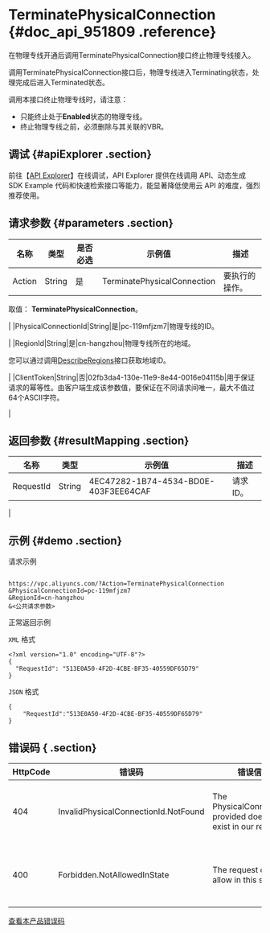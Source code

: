 # TerminatePhysicalConnection {#doc_api_951809 .reference}

在物理专线开通后调用TerminatePhysicalConnection接口终止物理专线接入。

调用TerminatePhysicalConnection接口后，物理专线进入Terminating状态，处理完成后进入Terminated状态。

调用本接口终止物理专线时，请注意：

-   只能终止处于**Enabled**状态的物理专线。
-   终止物理专线之前，必须删除与其关联的VBR。

## 调试 {#apiExplorer .section}

前往【[API Explorer](https://api.aliyun.com/#product=Vpc&api=TerminatePhysicalConnection)】在线调试，API Explorer 提供在线调用 API、动态生成 SDK Example 代码和快速检索接口等能力，能显著降低使用云 API 的难度，强烈推荐使用。

## 请求参数 {#parameters .section}

|名称|类型|是否必选|示例值|描述|
|--|--|----|---|--|
|Action|String|是|TerminatePhysicalConnection|要执行的操作。

 取值： **TerminatePhysicalConnection**。

 |
|PhysicalConnectionId|String|是|pc-119mfjzm7|物理专线的ID。

 |
|RegionId|String|是|cn-hangzhou|物理专线所在的地域。

 您可以通过调用[DescribeRegions](~~36063~~)接口获取地域ID。

 |
|ClientToken|String|否|02fb3da4-130e-11e9-8e44-0016e04115b|用于保证请求的幂等性。由客户端生成该参数值，要保证在不同请求间唯一，最大不值过64个ASCII字符。

 |

## 返回参数 {#resultMapping .section}

|名称|类型|示例值|描述|
|--|--|---|--|
|RequestId|String|4EC47282-1B74-4534-BD0E-403F3EE64CAF|请求ID。

 |

## 示例 {#demo .section}

请求示例

``` {#request_demo}

https://vpc.aliyuncs.com/?Action=TerminatePhysicalConnection
&PhysicalConnectionId=pc-119mfjzm7
&RegionId=cn-hangzhou
&<公共请求参数>

```

正常返回示例

`XML` 格式

``` {#xml_return_success_demo}
<?xml version="1.0" encoding="UTF-8"?>
{
  "RequestId": "513E0A50-4F2D-4CBE-BF35-40559DF65D79"
}
```

`JSON` 格式

``` {#json_return_success_demo}
{
	"RequestId":"513E0A50-4F2D-4CBE-BF35-40559DF65D79"
}
```

## 错误码 { .section}

|HttpCode|错误码|错误信息|描述|
|--------|---|----|--|
|404|InvalidPhysicalConnectionId.NotFound|The PhysicalConnectionId provided does not exist in our records.|该物理专线不存在。|
|400|Forbidden.NotAllowedInState|The request does not allow in this state.|该状态无法执行请求。|

[查看本产品错误码](https://error-center.aliyun.com/status/product/Vpc)

